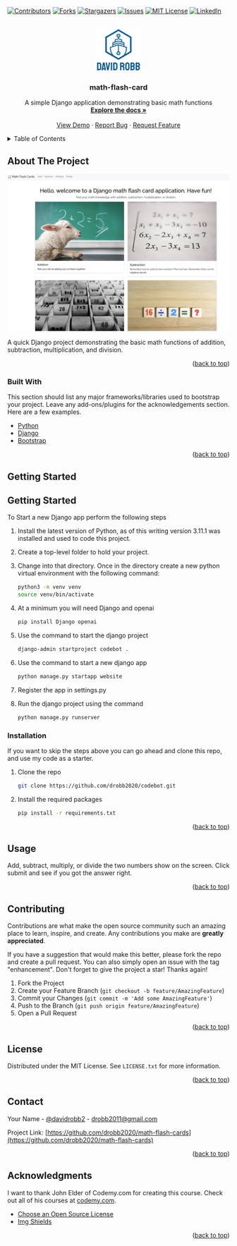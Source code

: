 <div id="top"></div>
<!--
*** Thanks for checking out the Best-README-Template. If you have a suggestion
*** that would make this better, please fork the repo and create a pull request
*** or simply open an issue with the tag "enhancement".
*** Don't forget to give the project a star!
*** Thanks again! Now go create something AMAZING! :D
-->

<!-- PROJECT SHIELDS -->
<!--
*** I'm using markdown "reference style" links for readability.
*** Reference links are enclosed in brackets [ ] instead of parentheses ( ).
*** See the bottom of this document for the declaration of the reference variables
*** for contributors-url, forks-url, etc. This is an optional, concise syntax you may use.
*** https://www.markdownguide.org/basic-syntax/#reference-style-links
-->

[![Contributors][contributors-shield]][contributors-url]
[![Forks][forks-shield]][forks-url]
[![Stargazers][stars-shield]][stars-url]
[![Issues][issues-shield]][issues-url]
[![MIT License][license-shield]][license-url]
[![LinkedIn][linkedin-shield]][linkedin-url]

<!-- PROJECT LOGO -->
<br />
<div align="center">
  <a href="https://github.com/drobb2020/math-flash-cards">
    <img src="./static/assets/logo.png" alt="Logo" width="100">
  </a>

  <h3 align="center">math-flash-card</h3>

  <p align="center">
    A simple Django application demonstrating basic math functions
    <br />
    <a href="https://github.com/drobb2020/math-flash-card"><strong>Explore the docs »</strong></a>
    <br />
    <br />
    <a href="https://github.com/drobb2020/math-flash-card">View Demo</a>
    ·
    <a href="https://github.com/drobb2020/math-flash-card/issues">Report Bug</a>
    ·
    <a href="https://github.com/drobb2020/math-flash-card/issues">Request Feature</a>
  </p>
</div>

<!-- TABLE OF CONTENTS -->
<details>
  <summary>Table of Contents</summary>
  <ol>
    <li>
      <a href="#about-the-project">About The Project</a>
      <ul>
        <li><a href="#built-with">Built With</a></li>
      </ul>
    </li>
    <li>
      <a href="#getting-started">Getting Started</a>
      <ul>
        <li><a href="#prerequisites">Prerequisites</a></li>
        <li><a href="#installation">Installation</a></li>
      </ul>
    </li>
    <li><a href="#usage">Usage</a></li>
    <li><a href="#contributing">Contributing</a></li>
    <li><a href="#license">License</a></li>
    <li><a href="#contact">Contact</a></li>
    <li><a href="#acknowledgments">Acknowledgments</a></li>
  </ol>
</details>

<!-- ABOUT THE PROJECT -->

## About The Project

[![Product Name Screen Shot][product-screenshot]](https://example.com)

A quick Django project demonstrating the basic math functions of addition, subtraction, multiplication, and division.

<p align="right">(<a href="#top">back to top</a>)</p>

### Built With

This section should list any major frameworks/libraries used to bootstrap your project. Leave any add-ons/plugins for the acknowledgements section. Here are a few examples.

- [Python](https://python.org)
- [Django](https://www.djangoproject.com/)
- [Bootstrap](https://getbootstrap.com)


<p align="right">(<a href="#top">back to top</a>)</p>

<!-- GETTING STARTED -->

## Getting Started

## Getting Started

To Start a new Django app perform the following steps

1. Install the latest version of Python, as of this writing version 3.11.1 was installed and used to code this project.
2. Create a top-level folder to hold your project.
3. Change into that directory. Once in the directory create a new python virtual environment with the following command:

   ```sh
   python3 -m venv venv
   source venv/bin/activate
   ```

4. At a minimum you will need Django and openai

   ```sh
   pip install Django openai
   ```

5. Use the command to start the django project

   ```sh
   django-admin startproject codebot .
   ```

6. Use the command to start a new django app

   ```sh
   python manage.py startapp website
   ```

7. Register the app in settings.py
8. Run the django project using the command

   ```sh
   python manage.py runserver
   ```


### Installation

If you want to skip the steps above you can go ahead and clone this repo, and use my code as a starter.

1. Clone the repo

   ```sh
   git clone https://github.com/drobb2020/codebot.git
   ```

2. Install the required packages

   ```sh
   pip install -r requirements.txt
   ```

<p align="right">(<a href="#top">back to top</a>)</p>

<!-- USAGE EXAMPLES -->

## Usage

Add, subtract, multiply, or divide the two numbers show on the screen. Click submit and see if you got the answer right.

<p align="right">(<a href="#top">back to top</a>)</p>

<!-- CONTRIBUTING -->

## Contributing

Contributions are what make the open source community such an amazing place to learn, inspire, and create. Any contributions you make are **greatly appreciated**.

If you have a suggestion that would make this better, please fork the repo and create a pull request. You can also simply open an issue with the tag "enhancement".
Don't forget to give the project a star! Thanks again!

1. Fork the Project
2. Create your Feature Branch (`git checkout -b feature/AmazingFeature`)
3. Commit your Changes (`git commit -m 'Add some AmazingFeature'`)
4. Push to the Branch (`git push origin feature/AmazingFeature`)
5. Open a Pull Request

<p align="right">(<a href="#top">back to top</a>)</p>

<!-- LICENSE -->

## License

Distributed under the MIT License. See `LICENSE.txt` for more information.

<p align="right">(<a href="#top">back to top</a>)</p>

<!-- CONTACT -->

## Contact

Your Name - [@davidrobb2](https://twitter.com/davidrobb2) - drobb2011@gmail.com

Project Link: [https://github.com/drobb2020/math-flash-cards](https://github.com/drobb2020/math-flash-cards)

<p align="right">(<a href="#top">back to top</a>)</p>

<!-- ACKNOWLEDGMENTS -->

## Acknowledgments

I want to thank John Elder of Codemy.com for creating this course. Check out all of his courses at [codemy.com](https://codemy.com/).

- [Choose an Open Source License](https://choosealicense.com)
- [Img Shields](https://shields.io)


<p align="right">(<a href="#top">back to top</a>)</p>

<!-- MARKDOWN LINKS & IMAGES -->
<!-- https://www.markdownguide.org/basic-syntax/#reference-style-links -->

[contributors-shield]: https://img.shields.io/github/contributors/drobb2020/math-flash-cards.svg?style=for-the-badge
[contributors-url]: https://github.com/drobb2020/math-flash-cards/graphs/contributors
[forks-shield]: https://img.shields.io/github/forks/drobb2020/math-flash-cards.svg?style=for-the-badge
[forks-url]: https://github.com/drobb2020/math-flash-cards/network/members
[stars-shield]: https://img.shields.io/github/stars/drobb2020/math-flash-cards.svg?style=for-the-badge
[stars-url]: https://github.com/drobb2020/math-flash-cards/stargazers
[issues-shield]: https://img.shields.io/github/issues/drobb2020s/math-flash-cards.svg?style=for-the-badge
[issues-url]: https://github.com/drobb2020/math-flash-cards/issues
[license-shield]: https://img.shields.io/github/license/drobb2020/math-flash-cards.svg?style=for-the-badge
[license-url]: https://github.com/drobb2020/math-flash-cards/blob/master/LICENSE.txt
[linkedin-shield]: https://img.shields.io/badge/-LinkedIn-black.svg?style=for-the-badge&logo=linkedin&colorB=555
[linkedin-url]: https://linkedin.com/in/othneildrew
[product-screenshot]: ./static/assets/screenshot.png
